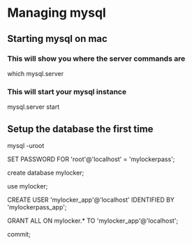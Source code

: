 # Managing mysql
## Starting mysql on mac
### This will show you where the server commands are
which mysql.server

### This will start your mysql instance
mysql.server start

## Setup the database the first time
mysql -uroot

SET PASSWORD FOR 'root'@'localhost' = 'mylockerpass';

create database mylocker;

use mylocker;

CREATE USER 'mylocker_app'@'localhost' IDENTIFIED BY 'mylockerpass_app';

GRANT ALL ON mylocker.* TO 'mylocker_app'@'localhost';

commit;